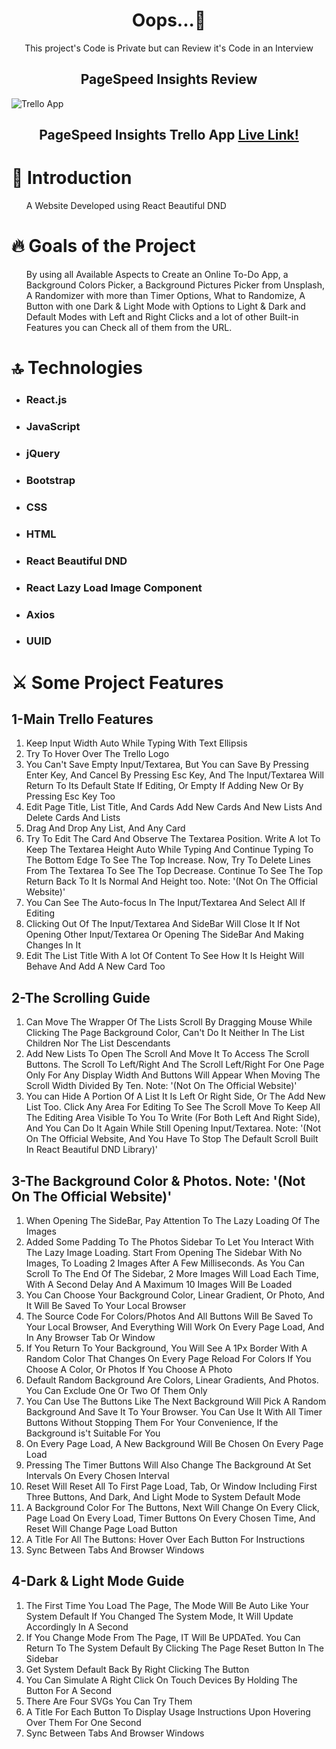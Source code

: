 
<h1 align='center'> Oops...🤦</h1>
  
<p align='center'>This project's Code is Private but can Review it's Code in an Interview</p>

<h2 align='center'>PageSpeed Insights Review</h2>
<img alt='Trello App' src='https://github.com/Mostafa-Ali-A/Trello-App/assets/72570901/0e0158b5-823b-46c4-b403-05a1c2145d2d'></img>
<h2>
	
  <p align='center'>PageSpeed Insights Trello App 
<a href='https://pagespeed.web.dev/analysis/https-mostafa-ali-a-github-io-Trello-App/v1xi9czke6?form_factor=mobile'>Live Link!</a>
    </p>
</h2>
<h1>
📝 Introduction
  </h1>
  <ul>
  <p>A Website Developed using React Beautiful DND</p>
    </ul>
  <h1>
🔥 Goals of the Project
  </h1>
  <ul>
  <p>By using all Available Aspects to Create an Online To-Do App, a Background Colors Picker, a Background Pictures Picker from Unsplash, A Randomizer with more than Timer Options, What to Randomize, A Button with one Dark & Light Mode with Options to Light & Dark and Default Modes with Left and Right Clicks and a lot of other Built-in Features you can Check all of them from the URL.
</p>
    </ul>
  <h1>
🔝 Technologies
  </h1>
  <ul>
    <li>
  <h3>React.js</h3>
   </li>
   <li>
  <h3>JavaScript</h3>
   </li>
   <li>
  <h3>jQuery</h3>
   </li>
   <li>
  <h3>Bootstrap</h3>
   </li>
   <li>
  <h3>CSS</h3>
   </li>
   <li>
  <h3>HTML</h3>
   </li>
   <li>
  <h3>React Beautiful DND</h3>
   </li>
   <li>
  <h3>React Lazy Load Image Component</h3>
   </li>
   <li>
  <h3>Axios</h3>
   </li>
   <li>
  <h3>UUID</h3>
   </li>
  </ul>
<h1>
 ⚔️ Some Project Features
</h1>
<h2>1-Main Trello Features</h2>
<ol>
<li>Keep Input Width Auto While Typing With Text Ellipsis</li>
<li>Try To Hover Over The Trello Logo</li>
<li>You Can't Save Empty Input/Textarea, But You can Save By Pressing Enter Key, And Cancel By Pressing Esc Key, And The Input/Textarea Will Return To Its Default State If Editing, Or Empty If Adding New Or By Pressing Esc Key Too</li>
<li>Edit Page Title, List Title, And Cards Add New Cards And New Lists And Delete Cards And Lists</li>
<li>Drag And Drop Any List, And Any Card</li>
<li>Try To Edit The Card And Observe The Textarea Position. Write A lot To Keep The Textarea Height Auto While Typing And Continue Typing To The Bottom Edge To See The Top Increase. Now, Try To Delete Lines From The Textarea To See The Top Decrease. Continue To See The Top Return Back To It Is Normal And Height too. Note: '(Not On The Official Website)'</li>
<li>You Can See The Auto-focus In The Input/Textarea And Select All If Editing</li>
<li>Clicking Out Of The Input/Textarea And SideBar Will Close It If Not Opening Other Input/Textarea Or Opening The SideBar And Making Changes In It</li>
<li>Edit The List Title With A lot Of Content To See How It Is Height Will Behave And Add A New Card Too</li>
</ol>
<h2>2-The Scrolling Guide</h2>
<ol>
<li>Can Move The Wrapper Of The Lists Scroll By Dragging Mouse While Clicking The Page Background Color, Can't Do It Neither In The List Children Nor The List Descendants</li>
<li>Add New Lists To Open The Scroll And Move It To Access The Scroll Buttons. The Scroll To Left/Right And The Scroll Left/Right For One Page Only For Any Display Width And Buttons Will Appear When Moving The Scroll Width Divided By Ten. Note: '(Not On The Official Website)'</li>
<li>You can Hide A Portion Of A List It Is Left Or Right Side, Or The Add New List Too. Click Any Area For Editing To See The Scroll Move To Keep All The Editing Area Visible To You To Write (For Both Left And Right Side),
			And You Can Do It Again While Still Opening Input/Textarea.
			Note: '(Not On The Official Website, And You Have To Stop The Default Scroll Built In React Beautiful DND Library)'</li>
</ol>
<h2>3-The Background Color & Photos. Note: '(Not On The Official Website)'</h2>
<ol>
<li>When Opening The SideBar, Pay Attention To The Lazy Loading Of The Images</li>
<li>Added Some Padding To The Photos Sidebar To Let You Interact With The Lazy Image Loading. Start From Opening The Sidebar With No Images, To Loading 2 Images After A Few Milliseconds. As You Can Scroll To The End Of The Sidebar, 2 More Images Will Load Each Time, With A Second Delay And A Maximum 10 Images Will Be Loaded</li>
<li>You Can Choose Your Background Color, Linear Gradient, Or Photo, And It Will Be Saved To Your Local Browser</li>
<li>The Source Code For Colors/Photos And All Buttons Will Be Saved To Your Local Browser, And Everything Will Work On Every Page Load, And In Any Browser Tab Or Window</li>
<li>If You Return To Your Background, You Will See A 1Px Border With A Random Color That Changes On Every Page Reload For Colors If You Choose A Color, Or Photos If You Choose A Photo</li>
<li>Default Random Background Are Colors, Linear Gradients, And Photos. You Can Exclude One Or Two Of Them Only</li>
<li>You Can Use The Buttons Like The Next Background Will Pick A Random Background And Save It To Your Browser. You Can Use It With All Timer Buttons Without Stopping Them For Your Convenience, If the Background is't Suitable For You</li>
<li>On Every Page Load, A New Background Will Be Chosen On Every Page Load</li>
<li>Pressing The Timer Buttons Will Also Change The Background At Set Intervals On Every Chosen Interval</li>
<li>Reset Will Reset All To First Page Load, Tab, Or Window Including First Three Buttons, And Dark, And Light Mode to System Default Mode</li>
<li>A Background Color For The Buttons, Next Will Change On Every Click, Page Load On Every Load, Timer Buttons On Every Chosen Time, And Reset Will Change Page Load Button</li>
<li>A Title For All The Buttons: Hover Over Each Button For Instructions</li>
<li>Sync Between Tabs And Browser Windows</li>
</ol>
<h2>4-Dark & Light Mode Guide</h2>
<ol>
<li>The First Time You Load The Page, The Mode Will Be Auto Like Your System Default If You Changed The System Mode, It Will Update Accordingly In A Second</li>
<li>If You Change Mode From The Page, IT Will Be UPDATed. You Can Return To The System Default By Clicking The Page Reset Button In The Sidebar</li>
<li>Get System Default Back By Right Clicking The Button</li>
<li>You Can Simulate A Right Click On Touch Devices By Holding The Button For A Second</li>
<li>There Are Four SVGs You Can Try Them</li>
<li>A Title For Each Button To Display Usage Instructions Upon Hovering Over Them For One Second</li>
<li>Sync Between Tabs And Browser Windows</li>
</ol>

